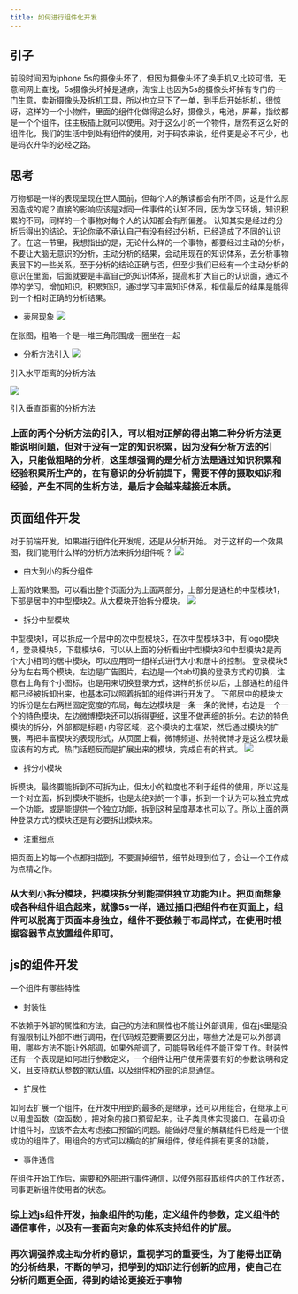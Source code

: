 ```yaml
---
title: 如何进行组件化开发
---
```


## 引子
前段时间因为iphone 5s的摄像头坏了，但因为摄像头坏了换手机又比较可惜，无意间网上查找，5s摄像头坏掉是通病，淘宝上也因为5s的摄像头坏掉有专门的一门生意，卖新摄像头及拆机工具，所以也立马下了一单，到手后开始拆机，很惊讶，这样的一个小物件，里面的组件化做得这么好，摄像头，电池，屏幕，指纹都是一个个组件，往主板插上就可以使用。对于这么小的一个物件，居然有这么好的组件化，我们的生活中到处有组件的使用，对于码农来说，组件更是必不可少，也是码农升华的必经之路。

<!-- more -->

## 思考
万物都是一样的表现呈现在世人面前，但每个人的解读都会有所不同，这是什么原因造成的呢？直接的影响应该是对同一件事件的认知不同，因为学习环境，知识积累的不同，同样的一个事物对每个人的认知都会有所偏差。 认知其实是经过的分析后得出的结论，无论你承不承认自己有没有经过分析，已经造成了不同的认识了。在这一节里，我想指出的是，无论什么样的一个事物，都要经过主动的分析，不要让大脑无意识的分析，主动分析的结果，会动用现在的知识体系，去分析事物表层下的一些关系。至于分析的结论正确与否，但至少我们已经有一个主动分析的意识在里面，后面就要是丰富自己的知识体系，提高和扩大自己的认识面，通过不停的学习，增加知识，积累知识，通过学习丰富知识体系，相信最后的结果是能得到一个相对正确的分析结果。
- 表层现象
![](https://georgemdallas.files.wordpress.com/2013/10/pca3.jpg?w=646)

在张图，粗略一个是一堆三角形围成一圈坐在一起
- 分析方法引入
![](https://georgemdallas.files.wordpress.com/2013/10/pca9.jpg?w=646)

引入水平距离的分析方法

![](https://georgemdallas.files.wordpress.com/2013/10/pca8.jpg?w=646)

引入垂直距离的分析方法

### 上面的两个分析方法的引入，可以相对正解的得出第二种分析方法更能说明问题，但对于没有一定的知识积累，因为没有分析方法的引入，只能做粗略的分析，这里想强调的是分析方法是通过知识积累和经验积累所生产的，在有意识的分析前提下，需要不停的摄取知识和经验，产生不同的生析方法，最后才会越来越接近本质。

## 页面组件开发
对于前端开发，如果进行组件化开发呢，还是从分析开始。
对于这样的一个效果图，我们能用什么样的分析方法来拆分组件呢？
![](http://haitao.nos.netease.com/13716b2554de42f3a92384dc7ef3e718.jpg)

- 由大到小的拆分组件

上面的效果图，可以看出整个页面分为上面两部分，上部分是通栏的中型模块1，下部是居中的中型模块2。从大模块开始拆分模块。
![](http://haitao.nos.netease.com/c964402a705e4d02bc98cd5b45a66d8a.jpg)

- 拆分中型模块

中型模块1，可以拆成一个居中的次中型模块3，在次中型模块3中，有logo模块4，登录模块5，下载模块6，可以从上面的分析看出中型模块3和中型模块2是两个大小相同的居中模块，可以应用同一组样式进行大小和居中的控制。
登录模块5分为左右两个模块，左边是广告图片，右边是一个tab切换的登录方式的切换，注意右上角有个小图标，也是用来切换登录方式，这样的拆份以后，上部通栏的组件都已经被拆卸出来，也基本可以照着拆卸的组件进行开发了。 下部居中的模块大的拆份是左右两栏固定宽度的布局，每左边模块是一条一条的微博，右边是一个一个的特色模块，左边微博模块还可以拆得更细，这里不做再细的拆分。右边的特色模块的拆分，外部都是标题+内容区域，这个模块的主框架，然后通过模块的扩展，再把丰富模块的表现形式，从页面上看，微博频道、热特微博才是这么模块最应该有的方式，热门话题反而是扩展出来的模块，完成自有的样式。
![](http://haitao.nos.netease.com/95661c529d25422d876cdae0d8ea3533.jpg)

- 拆分小模块

拆模块，最终要能拆到不可拆为止，但太小的粒度也不利于组件的使用，所以这是一个对立面，拆到模块不能拆，也是太绝对的一个事，拆到一个认为可以独立完成一个功能，或是能提供一个独立功能，拆到这种呈度基本也可以了。所以上面的两种登录方式的模块还是有必要拆出模块来。

- 注重细点
 
把页面上的每一个点都扫描到，不要漏掉细节，细节处理到位了，会让一个工作成为点精之作。

### 从大到小拆分模块，把模块拆分到能提供独立功能为止。把页面想象成各种组件组合起来，就像5s一样，通过插口把组件布在页面上，组件可以脱离于页面本身独立，组件不要依赖于布局样式，在使用时根据容器节点放置组件即可。


## js的组件开发
一个组件有哪些特性
- 封装性

不依赖于外部的属性和方法，自己的方法和属性也不能让外部调用，但在js里是没有强限制让外部不进行调用，在代码规范要需要区分出，哪些方法是可以外部调用，哪些方法不能让外部调，如果外部调了，可能导致组件不能正常工作。封装性还有一个表现是如何进行参数定义，一个组件让用户使用需要有好的参数说明和定义，且支持默认参数的默认值，以及组件和外部的消息通信。
- 扩展性
 

如何去扩展一个组件，在开发中用到的最多的是继承，还可以用组合，在继承上可以用虚函数（空函数），把对象的接口预留起来，让子类具体实现接口。在最初设计组件时，应该不会太考虑接口预留的问题。能做好尽量的解耦组件已经是一个很成功的组件了。用组合的方式可以横向的扩展组件，使组件拥有更多的功能，
- 事件通信 

在组件开始工作后，需要和外部进行事件通信，以使外部获取组件内的工作状态，同事更新组件使用者的状态。

### 综上述js组件开发，抽象组件的功能，定义组件的参数，定义组件的通信事件，以及有一套面向对象的体系支持组件的扩展。
### 再次调强养成主动分析的意识，重视学习的重要性，为了能得出正确的分析结果，不断的学习，把学到的知识进行创新的应用，使自己在分析问题更全面，得到的结论更接近于事物